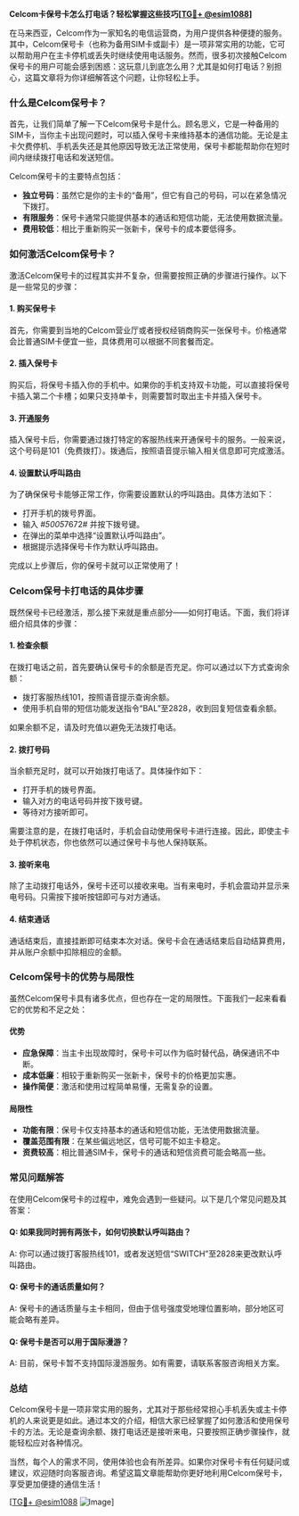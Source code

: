 **Celcom卡保号卡怎么打电话？轻松掌握这些技巧[[TG💪+ @esim1088](https://t.me/s/esim1088)]**

在马来西亚，Celcom作为一家知名的电信运营商，为用户提供各种便捷的服务。其中，Celcom保号卡（也称为备用SIM卡或副卡）是一项非常实用的功能，它可以帮助用户在主卡停机或丢失时继续使用电话服务。然而，很多初次接触Celcom保号卡的用户可能会感到困惑：这玩意儿到底怎么用？尤其是如何打电话？别担心，这篇文章将为你详细解答这个问题，让你轻松上手。

### 什么是Celcom保号卡？

首先，让我们简单了解一下Celcom保号卡是什么。顾名思义，它是一种备用的SIM卡，当你主卡出现问题时，可以插入保号卡来维持基本的通信功能。无论是主卡欠费停机、手机丢失还是其他原因导致无法正常使用，保号卡都能帮助你在短时间内继续拨打电话和发送短信。

Celcom保号卡的主要特点包括：
- **独立号码**：虽然它是你的主卡的“备用”，但它有自己的号码，可以在紧急情况下拨打。
- **有限服务**：保号卡通常只能提供基本的通话和短信功能，无法使用数据流量。
- **费用较低**：相比于重新购买一张新卡，保号卡的成本要低得多。

### 如何激活Celcom保号卡？

激活Celcom保号卡的过程其实并不复杂，但需要按照正确的步骤进行操作。以下是一些常见的步骤：

#### 1. 购买保号卡
首先，你需要到当地的Celcom营业厅或者授权经销商购买一张保号卡。价格通常会比普通SIM卡便宜一些，具体费用可以根据不同套餐而定。

#### 2. 插入保号卡
购买后，将保号卡插入你的手机中。如果你的手机支持双卡功能，可以直接将保号卡插入第二个卡槽；如果只支持单卡，则需要暂时取出主卡并插入保号卡。

#### 3. 开通服务
插入保号卡后，你需要通过拨打特定的客服热线来开通保号卡的服务。一般来说，这个号码是101（免费拨打）。拨通后，按照语音提示输入相关信息即可完成激活。

#### 4. 设置默认呼叫路由
为了确保保号卡能够正常工作，你需要设置默认的呼叫路由。具体方法如下：
- 打开手机的拨号界面。
- 输入 *#5005*7672# 并按下拨号键。
- 在弹出的菜单中选择“设置默认呼叫路由”。
- 根据提示选择保号卡作为默认呼叫路由。

完成以上步骤后，你的保号卡就可以正常使用了！

### Celcom保号卡打电话的具体步骤

既然保号卡已经激活，那么接下来就是重点部分——如何打电话。下面，我们将详细介绍具体的步骤：

#### 1. 检查余额
在拨打电话之前，首先要确认保号卡的余额是否充足。你可以通过以下方式查询余额：
- 拨打客服热线101，按照语音提示查询余额。
- 使用手机自带的短信功能发送指令“BAL”至2828，收到回复短信查看余额。

如果余额不足，请及时充值以避免无法拨打电话。

#### 2. 拨打号码
当余额充足时，就可以开始拨打电话了。具体操作如下：
- 打开手机的拨号界面。
- 输入对方的电话号码并按下拨号键。
- 等待对方接听即可。

需要注意的是，在拨打电话时，手机会自动使用保号卡进行连接。因此，即使主卡处于停机状态，你也依然可以通过保号卡与他人保持联系。

#### 3. 接听来电
除了主动拨打电话外，保号卡还可以接收来电。当有来电时，手机会震动并显示来电号码。只需按下接听按钮即可与对方通话。

#### 4. 结束通话
通话结束后，直接挂断即可结束本次对话。保号卡会在通话结束后自动结算费用，并从账户余额中扣除相应的金额。

### Celcom保号卡的优势与局限性

虽然Celcom保号卡具有诸多优点，但也存在一定的局限性。下面我们一起来看看它的优势和不足之处：

#### 优势
- **应急保障**：当主卡出现故障时，保号卡可以作为临时替代品，确保通讯不中断。
- **成本低廉**：相较于重新购买一张新卡，保号卡的价格更加实惠。
- **操作简便**：激活和使用过程简单易懂，无需复杂的设置。

#### 局限性
- **功能有限**：保号卡仅支持基本的通话和短信功能，无法使用数据流量。
- **覆盖范围有限**：在某些偏远地区，信号可能不如主卡稳定。
- **资费较高**：相比普通SIM卡，保号卡的通话和短信资费可能会略高一些。

### 常见问题解答

在使用Celcom保号卡的过程中，难免会遇到一些疑问。以下是几个常见问题及其答案：

#### Q: 如果我同时拥有两张卡，如何切换默认呼叫路由？
A: 你可以通过拨打客服热线101，或者发送短信“SWITCH”至2828来更改默认呼叫路由。

#### Q: 保号卡的通话质量如何？
A: 保号卡的通话质量与主卡相同，但由于信号强度受地理位置影响，部分地区可能会略有差异。

#### Q: 保号卡是否可以用于国际漫游？
A: 目前，保号卡暂不支持国际漫游服务。如有需要，请联系客服咨询相关方案。

### 总结

Celcom保号卡是一项非常实用的服务，尤其对于那些经常担心手机丢失或主卡停机的人来说更是如此。通过本文的介绍，相信大家已经掌握了如何激活和使用保号卡的方法。无论是查询余额、拨打电话还是接听来电，只要按照正确步骤操作，就能轻松应对各种情况。

当然，每个人的需求不同，使用体验也会有所差异。如果你对保号卡有任何疑问或建议，欢迎随时向客服咨询。希望这篇文章能帮助你更好地利用Celcom保号卡，享受更加便捷的通信生活！

[[TG💪+ @esim1088](https://t.me/s/esim1088) ![Image](https://i.postimg.cc/4NQfJmqS/Snipaste-2025-05-13-00-14-12.png)]